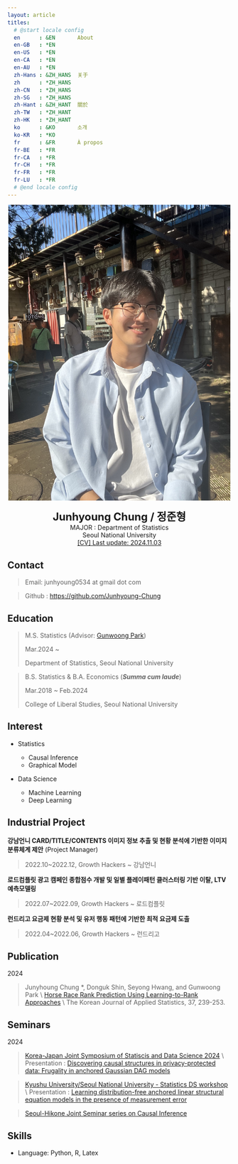 ```yaml
---
layout: article
titles:
  # @start locale config
  en      : &EN       About
  en-GB   : *EN
  en-US   : *EN
  en-CA   : *EN
  en-AU   : *EN
  zh-Hans : &ZH_HANS  关于
  zh      : *ZH_HANS
  zh-CN   : *ZH_HANS
  zh-SG   : *ZH_HANS
  zh-Hant : &ZH_HANT  關於
  zh-TW   : *ZH_HANT
  zh-HK   : *ZH_HANT
  ko      : &KO       소개
  ko-KR   : *KO
  fr      : &FR       À propos
  fr-BE   : *FR
  fr-CA   : *FR
  fr-CH   : *FR
  fr-FR   : *FR
  fr-LU   : *FR
  # @end locale config
---
```

<p style="text-align: center;">
<img src="assets/images/me2.jpg" width="500">
</p>

<center>
<span style='font-size:170%;font-weight:bold'>
Junhyoung Chung / 정준형
</span>
</center>

<center>MAJOR : Department of Statistics</center>

<center>Seoul National University</center>

<div style="text-align: center">
<!-- <a href="/assets/main.pdf"> class="image fit"><img src="images/marr_pic.jpg" alt="">[CV] Last update: 2024.05.17</a> -->
<a href="/assets/main.pdf">[CV] Last update: 2024.11.03</a>
</div>

## Contact

> Email: junhyoung0534 at gmail dot com

> Github : <a href='https://github.com/Junhyoung-Chung'>https://github.com/Junhyoung-Chung</a>

## Education
> M.S. Statistics (Advisor: <a href='https://sites.google.com/view/gwpark'>Gunwoong Park</a>)
>
> Mar.2024 ~
>
> Department of Statistics, Seoul National University

> B.S. Statistics & B.A. Economics (_**Summa cum laude**_)
>
> Mar.2018 ~ Feb.2024
>
> College of Liberal Studies, Seoul National University

## Interest

* Statistics
  * Causal Inference
  * Graphical Model
  
* Data Science
  * Machine Learning
  * Deep Learning

## Industrial Project

__강남언니 CARD/TITLE/CONTENTS 이미지 정보 추출 및 현황 분석에 기반한 이미지 분류체계 제안__ (Project Manager)

> 2022.10~2022.12, Growth Hackers ~ 강남언니

__로드컴플릿 광고 캠페인 종합점수 개발 및 일별 플레이패턴 클러스터링 기반 이탈, LTV 예측모델링__

> 2022.07~2022.09, Growth Hackers ~ 로드컴플릿

__런드리고 요금제 현황 분석 및 유저 행동 패턴에 기반한 최적 요금제 도출__

> 2022.04~2022.06, Growth Hackers ~ 런드리고

## Publication

2024

> Junyhoung Chung $\ast$, Donguk Shin, Seyong Hwang, and Gunwoong Park \\
> <a href='https://doi.org/10.5351/KJAS.2024.37.2.239'>Horse Race Rank Prediction Using Learning-to-Rank Approaches</a> \\
> The Korean Journal of Applied Statistics, 37, 239-253.

## Seminars

2024

> <a href='/assets/program_2024_final.pdf'>Korea-Japan Joint Symposium of Statiscis and Data Science 2024</a> \\
> Presentation : <a href='/assets/DP1.pdf'>Discovering causal structures in privacy-protected data: Frugality in anchored Gaussian DAG models</a>

> <a href='https://www2.math.kyushu-u.ac.jp/~tsukuda/workshop24/workshop_index.html'>Kyushu University/Seoul National University - Statistics DS workshop</a> \\
> Presentation : <a href="/assets/DP2.pdf">Learning distribution-free anchored linear structural equation models in the presence of measurement error</a>

> <a href="https://sites.google.com/view/sshimizu06/lab/jss?authuser=0">Seoul-Hikone Joint Seminar series on Causal Inference</a>


## Skills

* Language: Python, R, Latex